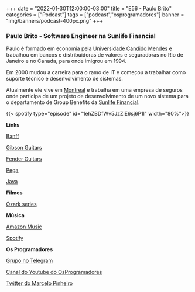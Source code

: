 +++
date = "2022-01-30T12:00:00-03:00"
title = "E56 - Paulo Brito"
categories = ["Podcast"]
tags = ["podcast","osprogramadores"]
banner = "img/banners/podcast-400px.png"
+++

### Paulo Brito - Software Engineer na Sunlife Financial

Paulo é formado em economia pela [Universidade Candido Mendes](https://www.candidomendes.edu.br/) e trabalhou em bancos e distribuidoras de valores e seguradoras no Rio de Janeiro e no Canada, para onde imigrou em 1994.

Em 2000 mudou a carreira para o ramo de IT e começou a trabalhar como suporte técnico e desenvolvimento de sistemas.

Atualmente ele vive em [Montreal](https://en.wikipedia.org/wiki/Montreal) e trabalha em uma empresa de seguros onde participa de um projeto de desenvolvimento de um novo sistema para o departamento de Group Benefits da [Sunlife Financial](https://www.sunlife.ca/en/).

{{< spotify type="episode" id="1ehZBDfWv5JzZlE6sj6P1l" width="80%">}}


**Links**

[Banff](https://banff.ca/)

[Gibson Guitars](https://www.gibson.com/en-US/)

[Fender Guitars](https://www.fender.com/en/start)

[Pega](https://www.pega.com/)

[Java](https://www.java.com/en/)


**Filmes**

[Ozark series](https://en.wikipedia.org/wiki/Ozark_(TV_series))


**Música**

[Amazon Music](https://www.amazon.com/music/unlimited)

[Spotify](https://open.spotify.com/)


**Os Programadores**

[Grupo no Telegram](https://t.me/osprogramadores)

[Canal do Youtube do OsProgramadores](https://www.youtube.com/channel/UCt_YNYGl6K5yNXlXEQDdwWg?view_as=subscriber)

[Twitter do Marcelo Pinheiro](https://twitter.com/mpinheir)
